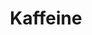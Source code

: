 ---
layout: project
title:  Kaffeine
year:   2014
description: Keeping free Heroku apps awake.
skills: Ruby on Rails, Heroku, Cron
image: project-kaffeine.png
---